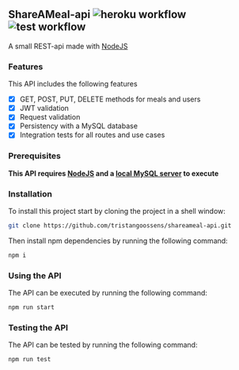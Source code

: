 ## ShareAMeal-api ![heroku workflow](https://github.com/tristangoossens/shareameal-api/actions/workflows/deploy.yml/badge.svg) ![test workflow](https://github.com/tristangoossens/shareameal-api/actions/workflows/test.yml/badge.svg)

A small REST-api made with [NodeJS](https://nodejs.org/en/)  


### Features
This API includes the following features

- [x] GET, POST, PUT, DELETE methods for meals and users
- [x] JWT validation
- [x] Request validation
- [x] Persistency with a MySQL database
- [x] Integration tests for all routes and use cases

### Prerequisites
**This API requires [NodeJS](https://nodejs.org/en/) and a [local MySQL server](https://www.apachefriends.org/index.html) to execute**

### Installation
To install this project start by cloning the project in a shell window:

```sh
git clone https://github.com/tristangoossens/shareameal-api.git
```

Then install npm dependencies by running the following command:

```sh
npm i
```

### Using the API
The API can be executed by running the following command:

```sh
npm run start
```

### Testing the API
The API can be tested by running the following command:

```sh
npm run test
```

